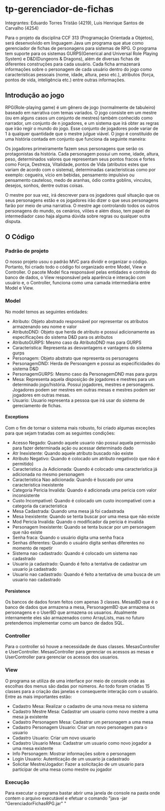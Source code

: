 # tp-gerenciador-de-fichas

Integrantes: Eduardo Torres Tristão (4219), Luis Henrique Santos de Carvalho (4254)

Para o projeto da disciplina CCF 313 (Programação Orientada a Objetos), será desenvolvido em linguagem Java um programa que atue como gerenciador de fichas de personagens para sistemas de RPG. O programa tem suporte para os sistemas GURPS(Generical and Universal Role Playing System) e D&D(Dungeons & Dragons), além de diversas fichas de diferentes construções para cada usuário. Cada ficha armazenará informações sobre o personagem de cada usuário dentro do jogo como características pessoais (nome, idade, altura, peso etc.), atributos (força, pontos de vida, inteligência etc.) entre outras informações.

## Introdução ao jogo

RPG(Role-playing game) é um gênero de jogo (normalmente de tabuleiro) baseado em narrativa com temas variados. O jogo consiste em um mestre (ou em alguns casos um conjunto de mestres) também conhecido como narrador, um conjunto de n jogadores, e um sistema que irá obter as regras que irão regir o mundo do jogo. Esse conjunto de jogadores pode variar de 1 à qualquer quantidade que o mestre julgue viável. O jogo é constituido de uma história contada em conjunto que funciona da seguinte maneira: 

Os jogadores primeiramente fazem seus personagens que serão os protagonistas da história. Cada personagem possui um nome, idade, altura, peso, determinados valores que representam seus pontos fracos e fortes como Força, Destreza, Vitalidade, pontos de Vida (atributos estes que variam de acordo com o sistema), determinadas caracteristicas como por exemplo: cegueira, vício em bebidas, pensamento impulsivo ou pensamento cauteloso, medo de aranhas, ódio contra goblins, vinculos, desejos, sonhos, dentre outras coisas.

O mestre por sua vez, irá descrever para os jogadores qual situação que os seus personagens estão e os jogadores irão dizer o que seus personagens farão por meio de uma narrativa. O mestre age controlando todos os outros personagens do mundo, os cenários, vilões e além disso, tem papel de intermediador caso haja alguma dúvida sobre regras ou qualquer outra disputa.

## O Código

### Padrão de projeto

O nosso projeto usou o padrão MVC para dividir e organizar o código. Portanto, foi criado todo o código foi organizado entre Model, View e Controller. O pacote Model fica responsável pelas entidades e controle do banco de dados, o View responsável pela aparência e interação com usuário e, o Controller, funciona como uma camada intermediária entre Model e View.

### Model

No model temos as seguintes entidades:

- Atributo: Objeto abstrado responsável por representar os atributos armazenando seu nome e valor
- AtributoDND: Objeto que herda de atributo e possui adicionamente as especificações do sistema D&D para os atributos
- AtributoGURPS: Mesmo caso da AtributoDND mas para GURPS
- Caracteristica: Representa as desvantagens e vantagens do sistema gurps
- Personagem: Objeto abstrato que representa os personagens
- PersonagemDND: Herda de Persoangem e possui as especificidades do sistema D&D
- PersonagemGURPS: Mesmo caso da PersonagemDND mas para gurps
- Mesa: Representa aquela disposição de jogadores e mestres para um determinado jogo/história. Possui jogadores, mestres e personagens. Jogadores podem ser mestres em outras mesas e mestres podem ser jogadores em outras mesas.
- Usuario: Usuario representa a pessoa que irá usar do sistema de gereciamento de fichas.

#### Exceptions

Com o fim de tornar o sistema mais robusto, foi criado algumas exceções para que sejam tratadas com as seguintes condições:

- Acesso Negado: Quando aquele usuario não possui aquela permissão para fazer determinada ação ou acessar determinado dado
- Atr Inexistente: Quando aquele atributo buscado não existe
- Atributo Negativo: Quando é colocado um atributo negativo(o que não é permitido)
- Caracteristica Ja Adicionada: Quando é colocado uma caracteristica já adicionada no mesmo personagem
- Caracteristica Nao adicionada: Quando é buscado por uma caracteristica inexistente
- Categoria Pericia Invalida: Quando é adicionada uma pericia com valor inconsistente
- Custo Incompativel: Quando é colocado um custo incompativel com a categoria da caracteristica
- Mesa Cadastrada: Quando uma mesa já foi cadastrada
- Mesa Inexistente: Quando se tenta buscar por uma mesa que não existe
- Mod Pericia Invalida: Quando o modificador da pericia é invalida
- Personagem Inexistente: Quando se tenta buscar por um personagem que não existe
- Senha fraca: Quando o usuário digita uma senha fraca
- Senhas diferentes: Quando o usuário digita senhas diferentes no momento de repetir
- Sistema nao cadastrado: Quando é colocado um sistema nao cadastrado
- Usuario ja cadastrado: Quando é feito a tentativa de cadastrar um usuario ja cadastrado
- Usuario nao cadastrado: Quando é feito a tentativa de uma busca de um usuario nao cadastrado

#### Persistence

Os bancos de dados foram feitos com apenas 3 classes. MesasBD que é o banco de dados que armazena a mesa, PersonagemBD que armazena os personagens e o UserBD que armazena os usuarios. Atualmente internamente eles são armazenados como ArrayLists, mas no futuro pretendemos implementar como um banco de dados SQL.

### Controller

Para o controller só houve a necessidade de duas classes. MesasController e UserController. MesasController para gerenciar os acessos as mesas e UserController para gerenciar os acessos dos usuarios.

### View

O programa se utiliza de uma interface por meio de console onde as escolhas dos menus são dadas por números. Ao todo foram criadas 15 classes para a criação das janelas e consequente interação com o usuário. Entre as mais importantes estão:

- Cadastro Mesa: Realizar o cadastro de uma nova mesa no sistema
- Cadastro Mestre Mesa: Cadastrar um usuario como novo mestre a uma mesa ja existente
- Cadastro Personagem Mesa: Cadastrar um personagem a uma mesa 
- Cadastro Personagem Usuario: Criar um novo personagem para o usuario
- Cadastro Usuario: Criar um novo usuario
- Cadastro Usuario Mesa: Cadastrar um usuario como novo jogador a uma mesa existente
- Info Personagem: Mostrar informações sobre o personagem
- Login Usuario: Autenticação de um usuario ja cadastrado
- Solicitar Mestre/Jogador: Fazer a solicitação de um usuario para participar de uma mesa como mestre ou jogador

### Execução

Para executar o programa bastar abrir uma janela de console na pasta onde contem o arquivo executável e efetuar o comando "java -jar "GerenciadorFichasRPG.jar" "
